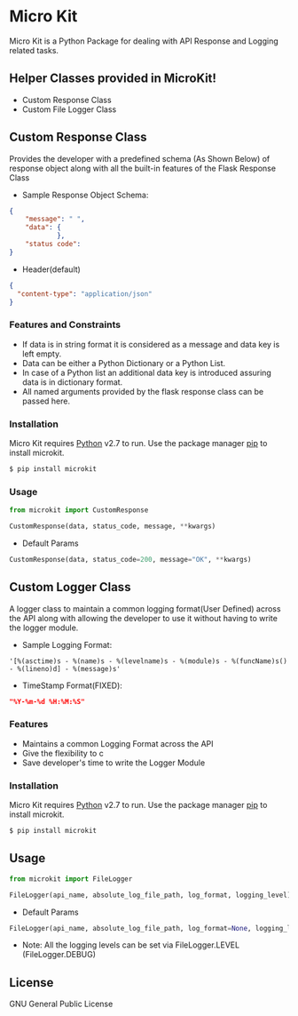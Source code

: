 # Micro Kit

Micro Kit is a Python Package for dealing with API Response and Logging related tasks.


## Helper Classes provided in MicroKit!

  - Custom Response Class
  - Custom File Logger Class

##  Custom Response Class
Provides the developer with a predefined schema (As Shown Below) of response object along with all the built-in features of the Flask Response Class

- Sample Response Object Schema:
```json
{
    "message": " ",
    "data": {
            },
    "status code": 
}
```
  - Header(default)
```json
{
  "content-type": "application/json"
}
```
### Features and Constraints

  - If data is in string format it is considered as a message and data key is left empty.
  - Data can be either a Python Dictionary or a Python List.
  - In case of a Python list an additional data key is introduced assuring data is in dictionary format.
  - All named arguments provided by the flask response class can be passed here.


### Installation

Micro Kit requires [Python](https://python.org/) v2.7 to run.
Use the package manager [pip](https://pip.pypa.io/en/stable/) to install microkit.


```sh
$ pip install microkit
```
### Usage

```python
from microkit import CustomResponse

CustomResponse(data, status_code, message, **kwargs)
```
- Default Params
```python
CustomResponse(data, status_code=200, message="OK", **kwargs)
```

##  Custom Logger Class
A logger class to maintain a common logging format(User Defined) across the API along with allowing the developer to use it without having to write the logger module.

- Sample Logging Format:
```
'[%(asctime)s - %(name)s - %(levelname)s - %(module)s - %(funcName)s() - %(lineno)d] - %(message)s'
```
- TimeStamp Format(FIXED):
 ```json
 "%Y-%m-%d %H:%M:%S"
```

### Features 

  - Maintains a common Logging Format across the API
  - Give the flexibility to c
  - Save developer's time to write the Logger Module

### Installation

Micro Kit requires [Python](https://python.org/) v2.7 to run.
Use the package manager [pip](https://pip.pypa.io/en/stable/) to install microkit.


```sh
$ pip install microkit
```
## Usage

```python
from microkit import FileLogger

FileLogger(api_name, absolute_log_file_path, log_format, logging_level)
```
- Default Params
```python
FileLogger(api_name, absolute_log_file_path, log_format=None, logging_level=DEBUG)
```
- Note: All the logging levels can be set via FileLogger.LEVEL (FileLogger.DEBUG)

License
----

GNU General Public License
